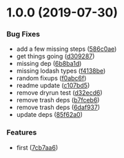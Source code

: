 # 1.0.0 (2019-07-30)


### Bug Fixes

* add a few missing steps ([586c0ae](https://github.com/BelfordZ/semantic-release-template-plugin/commit/586c0ae))
* get things going ([d309287](https://github.com/BelfordZ/semantic-release-template-plugin/commit/d309287))
* missing dep ([6b8ba1d](https://github.com/BelfordZ/semantic-release-template-plugin/commit/6b8ba1d))
* missing lodash types ([f4138be](https://github.com/BelfordZ/semantic-release-template-plugin/commit/f4138be))
* random fixups ([f0abc6f](https://github.com/BelfordZ/semantic-release-template-plugin/commit/f0abc6f))
* readme update ([c107bd5](https://github.com/BelfordZ/semantic-release-template-plugin/commit/c107bd5))
* remove dryrun test ([d32ecd6](https://github.com/BelfordZ/semantic-release-template-plugin/commit/d32ecd6))
* remove trash deps ([b7fceb6](https://github.com/BelfordZ/semantic-release-template-plugin/commit/b7fceb6))
* remove trash deps ([6daf937](https://github.com/BelfordZ/semantic-release-template-plugin/commit/6daf937))
* update deps ([85f62a0](https://github.com/BelfordZ/semantic-release-template-plugin/commit/85f62a0))


### Features

* first ([7cb7aa6](https://github.com/BelfordZ/semantic-release-template-plugin/commit/7cb7aa6))
